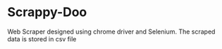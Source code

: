 # Scrappy-Doo
Web Scraper designed using chrome driver and Selenium. The scraped data is stored in csv file 
